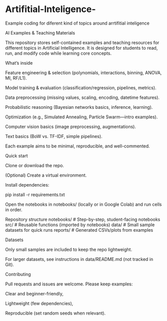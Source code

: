 # Artifitial-Inteligence-
Example coding for diferent kind of topics around arrtifitial inteligence 

AI Examples & Teaching Materials

This repository stores self-contained examples and teaching resources for different topics in Artificial Intelligence. It is designed for students to read, run, and modify code while learning core concepts.

What’s inside

Feature engineering & selection (polynomials, interactions, binning, ANOVA, MI, RF/L1).

Model training & evaluation (classification/regression, pipelines, metrics).

Data preprocessing (missing values, scaling, encoding, datetime features).

Probabilistic reasoning (Bayesian networks basics, inference, learning).

Optimization (e.g., Simulated Annealing, Particle Swarm—intro examples).

Computer vision basics (image preprocessing, augmentations).

Text basics (BoW vs. TF-IDF, simple pipelines).

Each example aims to be minimal, reproducible, and well-commented.

Quick start

Clone or download the repo.

(Optional) Create a virtual environment.

Install dependencies:

pip install -r requirements.txt


Open the notebooks in notebooks/ (locally or in Google Colab) and run cells in order.

Repository structure
notebooks/   # Step-by-step, student-facing notebooks
src/         # Reusable functions (imported by notebooks)
data/        # Small sample datasets for quick runs
reports/     # Generated CSVs/plots from examples

Datasets

Only small samples are included to keep the repo lightweight.

For larger datasets, see instructions in data/README.md (not tracked in Git).

Contributing

Pull requests and issues are welcome. Please keep examples:

Clear and beginner-friendly,

Lightweight (few dependencies),

Reproducible (set random seeds when relevant).
